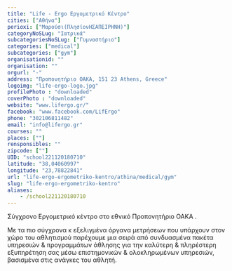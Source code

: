```yaml
---
title: "Life - Ergo Εργομετρικό Κέντρο"
cities: ["Αθήνα"]
perioxi: ["Μαρούσι(ΠλησίονΗΣΑΠΕΙΡΗΝΗ)"]
categoryNoSLug: "Ιατρικά"
subcategoriesNoSLug: ["Γυμναστήριο"]
categories: ["medical"]
subcategories: ["gym"]
organisationid: ""
organisation: ""
orgurl: "-"
address: "Προπονητήριο ΟΑΚΑ, 151 23 Athens, Greece"
logoimg: "life-ergo-logo.jpg"
profilePhoto : "downloaded"
coverPhoto : "downloaded"
website: "www.lifergo.gr/"
facebook: "www.facebook.com/LifErgo"
phone: "302106811482"
email: "info@lifergo.gr"
courses: ""
places: [""]
rensponsibles: ""
zipcode: [""]
UID: "school221120180710"
latitude: "38,04060997"
longitude: "23,78822841"
url: "life-ergo-ergometriko-kentro/athina/medical/gym"
slug: "life-ergo-ergometriko-kentro"
aliases:
    - /school221120180710
---
```



Σύγχρονο Εργομετρικό κέντρο στο εθνικό Προπονητήριο ΟΑΚΑ .

Με τα πιο σύγχρονα κ εξελιγμένα όργανα μετρήσεων που υπάρχουν στον χώρο του αθλητισμού παρέχουμε μια σειρά από συνδυασμένα πακέτα υπηρεσιών &amp; προγραμμάτων άθλησης για την καλύτερη &amp; πληρέστερη εξυπηρέτηση σας μέσω επιστημονικών &amp; ολοκληρωμένων υπηρεσιών, βασισμένα στις ανάγκες του αθλητή.